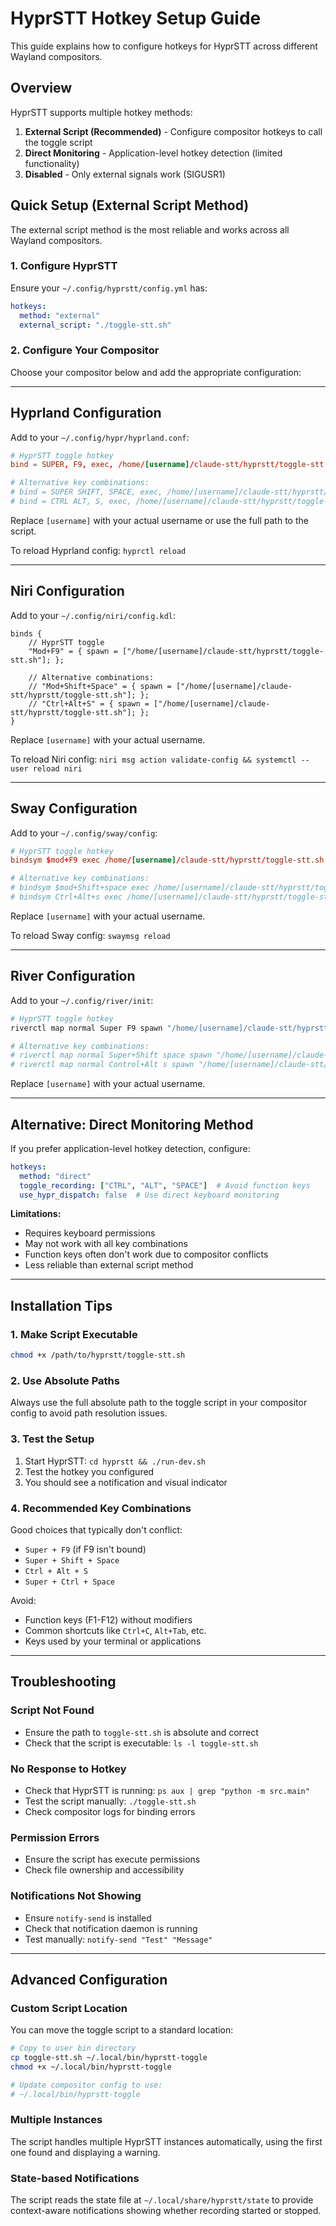 # HyprSTT Hotkey Setup Guide

This guide explains how to configure hotkeys for HyprSTT across different Wayland compositors.

## Overview

HyprSTT supports multiple hotkey methods:

1. **External Script (Recommended)** - Configure compositor hotkeys to call the toggle script
2. **Direct Monitoring** - Application-level hotkey detection (limited functionality)
3. **Disabled** - Only external signals work (SIGUSR1)

## Quick Setup (External Script Method)

The external script method is the most reliable and works across all Wayland compositors.

### 1. Configure HyprSTT

Ensure your `~/.config/hyprstt/config.yml` has:

```yaml
hotkeys:
  method: "external"
  external_script: "./toggle-stt.sh"
```

### 2. Configure Your Compositor

Choose your compositor below and add the appropriate configuration:

---

## Hyprland Configuration

Add to your `~/.config/hypr/hyprland.conf`:

```conf
# HyprSTT toggle hotkey
bind = SUPER, F9, exec, /home/[username]/claude-stt/hyprstt/toggle-stt.sh

# Alternative key combinations:
# bind = SUPER SHIFT, SPACE, exec, /home/[username]/claude-stt/hyprstt/toggle-stt.sh
# bind = CTRL ALT, S, exec, /home/[username]/claude-stt/hyprstt/toggle-stt.sh
```

Replace `[username]` with your actual username or use the full path to the script.

To reload Hyprland config: `hyprctl reload`

---

## Niri Configuration

Add to your `~/.config/niri/config.kdl`:

```kdl
binds {
    // HyprSTT toggle
    "Mod+F9" = { spawn = ["/home/[username]/claude-stt/hyprstt/toggle-stt.sh"]; };

    // Alternative combinations:
    // "Mod+Shift+Space" = { spawn = ["/home/[username]/claude-stt/hyprstt/toggle-stt.sh"]; };
    // "Ctrl+Alt+S" = { spawn = ["/home/[username]/claude-stt/hyprstt/toggle-stt.sh"]; };
}
```

Replace `[username]` with your actual username.

To reload Niri config: `niri msg action validate-config && systemctl --user reload niri`

---

## Sway Configuration

Add to your `~/.config/sway/config`:

```conf
# HyprSTT toggle hotkey
bindsym $mod+F9 exec /home/[username]/claude-stt/hyprstt/toggle-stt.sh

# Alternative key combinations:
# bindsym $mod+Shift+space exec /home/[username]/claude-stt/hyprstt/toggle-stt.sh
# bindsym Ctrl+Alt+s exec /home/[username]/claude-stt/hyprstt/toggle-stt.sh
```

Replace `[username]` with your actual username.

To reload Sway config: `swaymsg reload`

---

## River Configuration

Add to your `~/.config/river/init`:

```bash
# HyprSTT toggle hotkey
riverctl map normal Super F9 spawn "/home/[username]/claude-stt/hyprstt/toggle-stt.sh"

# Alternative key combinations:
# riverctl map normal Super+Shift space spawn "/home/[username]/claude-stt/hyprstt/toggle-stt.sh"
# riverctl map normal Control+Alt s spawn "/home/[username]/claude-stt/hyprstt/toggle-stt.sh"
```

Replace `[username]` with your actual username.

---

## Alternative: Direct Monitoring Method

If you prefer application-level hotkey detection, configure:

```yaml
hotkeys:
  method: "direct"
  toggle_recording: ["CTRL", "ALT", "SPACE"]  # Avoid function keys
  use_hypr_dispatch: false  # Use direct keyboard monitoring
```

**Limitations:**
- Requires keyboard permissions
- May not work with all key combinations
- Function keys often don't work due to compositor conflicts
- Less reliable than external script method

---

## Installation Tips

### 1. Make Script Executable

```bash
chmod +x /path/to/hyprstt/toggle-stt.sh
```

### 2. Use Absolute Paths

Always use the full absolute path to the toggle script in your compositor config to avoid path resolution issues.

### 3. Test the Setup

1. Start HyprSTT: `cd hyprstt && ./run-dev.sh`
2. Test the hotkey you configured
3. You should see a notification and visual indicator

### 4. Recommended Key Combinations

Good choices that typically don't conflict:
- `Super + F9` (if F9 isn't bound)
- `Super + Shift + Space`
- `Ctrl + Alt + S`
- `Super + Ctrl + Space`

Avoid:
- Function keys (F1-F12) without modifiers
- Common shortcuts like `Ctrl+C`, `Alt+Tab`, etc.
- Keys used by your terminal or applications

---

## Troubleshooting

### Script Not Found
- Ensure the path to `toggle-stt.sh` is absolute and correct
- Check that the script is executable: `ls -l toggle-stt.sh`

### No Response to Hotkey
- Check that HyprSTT is running: `ps aux | grep "python -m src.main"`
- Test the script manually: `./toggle-stt.sh`
- Check compositor logs for binding errors

### Permission Errors
- Ensure the script has execute permissions
- Check file ownership and accessibility

### Notifications Not Showing
- Ensure `notify-send` is installed
- Check that notification daemon is running
- Test manually: `notify-send "Test" "Message"`

---

## Advanced Configuration

### Custom Script Location

You can move the toggle script to a standard location:

```bash
# Copy to user bin directory
cp toggle-stt.sh ~/.local/bin/hyprstt-toggle
chmod +x ~/.local/bin/hyprstt-toggle

# Update compositor config to use:
# ~/.local/bin/hyprstt-toggle
```

### Multiple Instances

The script handles multiple HyprSTT instances automatically, using the first one found and displaying a warning.

### State-based Notifications

The script reads the state file at `~/.local/share/hyprstt/state` to provide context-aware notifications showing whether recording started or stopped.